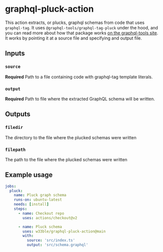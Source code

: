 # graphql-pluck-action

This action extracts, or plucks, graphql schemas from code that uses `graphql-tag`. It uses `@graphql-tools/graphql-tag-pluck` under the hood, and you can read more about how that package works [on the graphql-tools site](https://www.graphql-tools.com/docs/graphql-tag-pluck). It works by pointing it at a source file and specifying and output file.

## Inputs

### `source`

**Required** Path to a file containing code with graphql-tag template literals.

### `output`

**Required** Path to file where the extracted GraphQL schema will be written.

## Outputs

### `filedir`

The directory to the file where the plucked schemas were written

### `filepath`

The path to the file where the plucked schemas were written

## Example usage

```yaml
jobs:
  pluck:
    name: Pluck graph schema
    runs-on: ubuntu-latest
    needs: [install]
    steps:
      - name: Checkout repo
        uses: actions/checkout@v2

      - name: Pluck schema
        uses: w33ble/graphql-pluck-action@main
        with:
          source: 'src/index.ts'
          output: 'src/schema.graphql'
```
